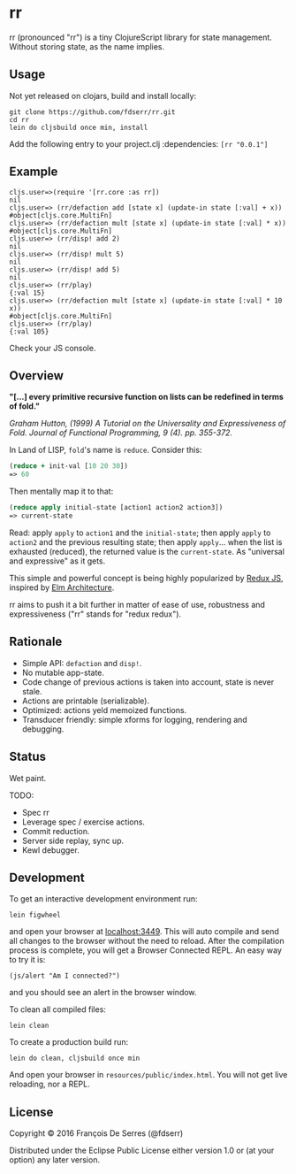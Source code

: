 # rr

rr (pronounced "rr") is a tiny ClojureScript library for state management. Without storing state, as the name implies.

## Usage

Not yet released on clojars, build and install locally:
```
git clone https://github.com/fdserr/rr.git
cd rr
lein do cljsbuild once min, install
```
Add the following entry to your project.clj :dependencies:
   `[rr "0.0.1"]`

## Example

```
cljs.user=>(require '[rr.core :as rr])
nil
cljs.user=> (rr/defaction add [state x] (update-in state [:val] + x))
#object[cljs.core.MultiFn]
cljs.user=> (rr/defaction mult [state x] (update-in state [:val] * x))
#object[cljs.core.MultiFn]
cljs.user=> (rr/disp! add 2)
nil
cljs.user=> (rr/disp! mult 5)
nil
cljs.user=> (rr/disp! add 5)
nil
cljs.user=> (rr/play)
{:val 15}
cljs.user=> (rr/defaction mult [state x] (update-in state [:val] * 10 x))
#object[cljs.core.MultiFn]
cljs.user=> (rr/play)
{:val 105}
```
Check your JS console.

## Overview

__"[...] every primitive recursive function on lists can be redefined in terms of
fold."__

_Graham Hutton, (1999) A Tutorial on the Universality
and Expressiveness of Fold. Journal of Functional
Programming, 9 (4). pp. 355-372._

In Land of LISP, `fold`'s name is `reduce`. Consider this:
```clj
(reduce + init-val [10 20 30])
=> 60
```
Then mentally map it to that:
```clj
(reduce apply initial-state [action1 action2 action3])
=> current-state
```
Read: apply `apply` to `action1` and the `initial-state`; then apply `apply` to `action2` and the previous resulting state; then apply `apply`... when the list is exhausted (reduced), the returned value is the `current-state`. As "universal and expressive" as it gets.

This simple and powerful concept is being highly popularized by [Redux JS](http://redux.js.org/), inspired by [Elm Architecture](https://guide.elm-lang.org/architecture/).

rr aims to push it a bit further in matter of ease of use, robustness and expressiveness ("rr" stands for "redux redux").

## Rationale

- Simple API: `defaction` and `disp!`.
- No mutable app-state.
- Code change of previous actions is taken into account, state is never stale.
- Actions are printable (serializable).
- Optimized: actions yeld memoized functions.
- Transducer friendly: simple xforms for logging, rendering and debugging.

## Status

Wet paint.

TODO:
- Spec rr
- Leverage spec / exercise actions.
- Commit reduction.
- Server side replay, sync up.
- Kewl debugger.

## Development

To get an interactive development environment run:

    lein figwheel

and open your browser at [localhost:3449](http://localhost:3449/).
This will auto compile and send all changes to the browser without the
need to reload. After the compilation process is complete, you will
get a Browser Connected REPL. An easy way to try it is:

    (js/alert "Am I connected?")

and you should see an alert in the browser window.

To clean all compiled files:

    lein clean

To create a production build run:

    lein do clean, cljsbuild once min

And open your browser in `resources/public/index.html`. You will not
get live reloading, nor a REPL.

## License

Copyright © 2016 François De Serres (@fdserr)

Distributed under the Eclipse Public License either version 1.0 or (at your option) any later version.
